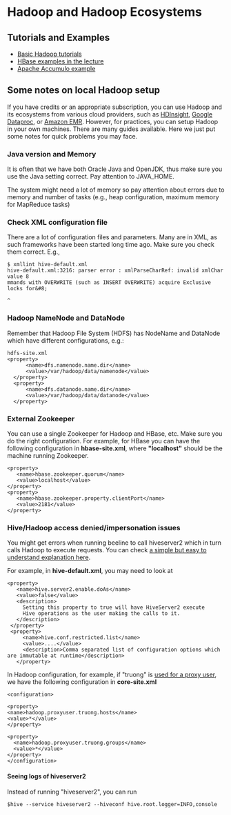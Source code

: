 # Hadoop and Hadoop Ecosystems

## Tutorials and Examples
* [Basic Hadoop tutorials](hadoop-hive.md)
* [HBase examples in the lecture](hbase.md)
* [Apache Accumulo example](accumulo.md)

## Some notes on local Hadoop setup

If you have credits or an appropriate subscription, you can use Hadoop and its ecosystems from various cloud providers, such as [HDInsight](https://azure.microsoft.com/en-us/services/hdinsight/), [Google Dataproc](https://cloud.google.com/dataproc), or [Amazon EMR](https://docs.aws.amazon.com/emr/latest/ManagementGuide/emr-overview-arch.html). However, for practices, you can setup Hadoop in your own machines. There are many guides available. Here we just put some notes for quick problems you may face.

### Java version and Memory
It is often that we have both Oracle Java and OpenJDK, thus make sure you use the Java setting correct. Pay attention to JAVA_HOME.
  
The system might need a lot of memory so pay attention about errors due to memory and number of tasks (e.g., heap configuration, maximum memory for MapReduce tasks)

### Check XML configuration file
There are a lot of configuration files and parameters. Many are in XML, as such frameworks have been started long time ago. Make sure you check them correct. E.g.,
```
$ xmllint hive-default.xml
hive-default.xml:3216: parser error : xmlParseCharRef: invalid xmlChar value 8
mmands with OVERWRITE (such as INSERT OVERWRITE) acquire Exclusive locks for&#8;
                                                                               ^
```
### Hadoop NameNode and DataNode

Remember that Hadoop File System (HDFS) has NodeName and DataNode which have different configurations, e.g.:

```
hdfs-site.xml
<property>
      <name>dfs.namenode.name.dir</name>
      <value>/var/hadoop/data/namenode</value>
  </property>
  <property>
      <name>dfs.datanode.name.dir</name>
      <value>/var/hadoop/data/datanode</value>
  </property>

```
### External Zookeeper

You can use a single Zookeeper for Hadoop and HBase, etc. Make sure you do the right configuration. For example, for HBase you can have the following configuration in  **hbase-site.xml**, where **"localhost"** should be the machine running Zookeeper.

```
<property>
   <name>hbase.zookeeper.quorum</name>
   <value>localhost</value>
</property>
<property>
   <name>hbase.zookeeper.property.clientPort</name>
   <value>2181</value>
</property>

```
### Hive/Hadoop access denied/impersonation issues
You might get errors when running beeline to call hiveserver2 which in turn calls Hadoop to execute requests. You can check [a simple but easy to understand explanation here](https://www.stefaanlippens.net/hiveserver2-impersonation-issues.html).

For example, in **hive-default.xml**, you may need to look at

```
<property>
   <name>hive.server2.enable.doAs</name>
   <value>false</value>
   <description>
     Setting this property to true will have HiveServer2 execute
     Hive operations as the user making the calls to it.
   </description>
 </property>
 <property>
     <name>hive.conf.restricted.list</name>
     <value>....</value>
     <description>Comma separated list of configuration options which are immutable at runtime</description>
   </property>

```
In Hadoop configuration, for example, if "truong" is [used for a proxy user](https://hadoop.apache.org/docs/stable/hadoop-project-dist/hadoop-common/Superusers.html), we have the following configuration in **core-site.xml**

```
<configuration>

<property>
<name>hadoop.proxyuser.truong.hosts</name>
<value>*</value>
</property>

<property>
  <name>hadoop.proxyuser.truong.groups</name>
  <value>*</value>
</property>
</configuration>
```
#### Seeing logs of hiveserver2
Instead of running "hiveserver2", you can run

```
$hive --service hiveserver2 --hiveconf hive.root.logger=INFO,console

```

